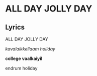 # ALL DAY JOLLY DAY

## Lyrics

ALL DAY JOLLY DAY

*kavalaikkellaam holiday*

**college vaalkaiyil**

endrum holiday
